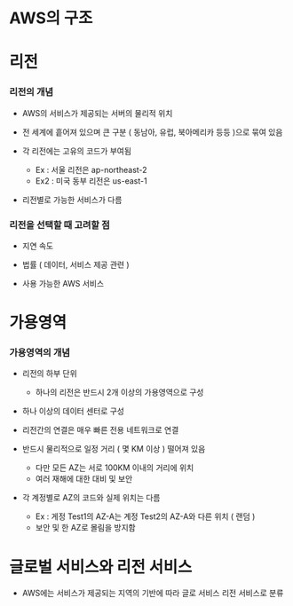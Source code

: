 # AWS의 구조

# 리전
### 리전의 개념

* AWS의 서비스가 제공되는 서버의 물리적 위치
  
* 전 세계에 흩어져 있으며 큰 구분 ( 동남아, 유럽, 북아메리카 등등 )으로 묶여 있음
  
* 각 리전에는 고유의 코드가 부여됨
    * Ex : 서울 리전은 ap-northeast-2
    * Ex2 : 미국 동부 리전은 us-east-1
      
* 리전별로 가능한 서비스가 다름

### 리전을 선택할 때 고려할 점

* 지연 속도
  
* 법률 ( 데이터, 서비스 제공 관련 )
  
* 사용 가능한 AWS 서비스

# 가용영역
### 가용영역의 개념

* 리전의 하부 단위
    * 하나의 리전은 반드시 2개 이상의 가용영역으로 구성
      
* 하나 이상의 데이터 센터로 구성
  
* 리전간의 연결은 매우 빠른 전용 네트워크로 연결
  
* 반드시 물리적으로 일정 거리 ( 몇 KM 이상 ) 떨어져 있음
    * 다만 모든 AZ는 서로 100KM 이내의 거리에 위치
    * 여러 재해에 대한 대비 및 보안

* 각 계정별로 AZ의 코드와 실제 위치는 다름
    * Ex : 게정 Test1의 AZ-A는 계정 Test2의 AZ-A와 다른 위치 ( 랜덤 )
    * 보안 및 한 AZ로 몰림을 방지함

# 글로벌 서비스와 리전 서비스
* AWS에는 서비스가 제공되는 지역의 기반에 따라 글로 서비스 리전 서비스로 분류
